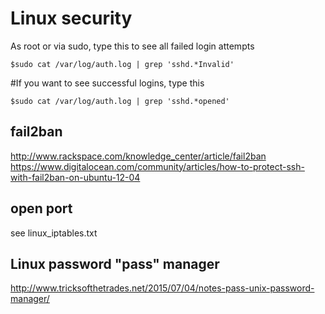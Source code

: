 # Linux security

As root or via sudo, type this to see all failed login attempts

    $sudo cat /var/log/auth.log | grep 'sshd.*Invalid'

#If you want to see successful logins, type this

    $sudo cat /var/log/auth.log | grep 'sshd.*opened'

## fail2ban

http://www.rackspace.com/knowledge_center/article/fail2ban
https://www.digitalocean.com/community/articles/how-to-protect-ssh-with-fail2ban-on-ubuntu-12-04

## open port

see linux_iptables.txt

## Linux password "pass" manager

http://www.tricksofthetrades.net/2015/07/04/notes-pass-unix-password-manager/
